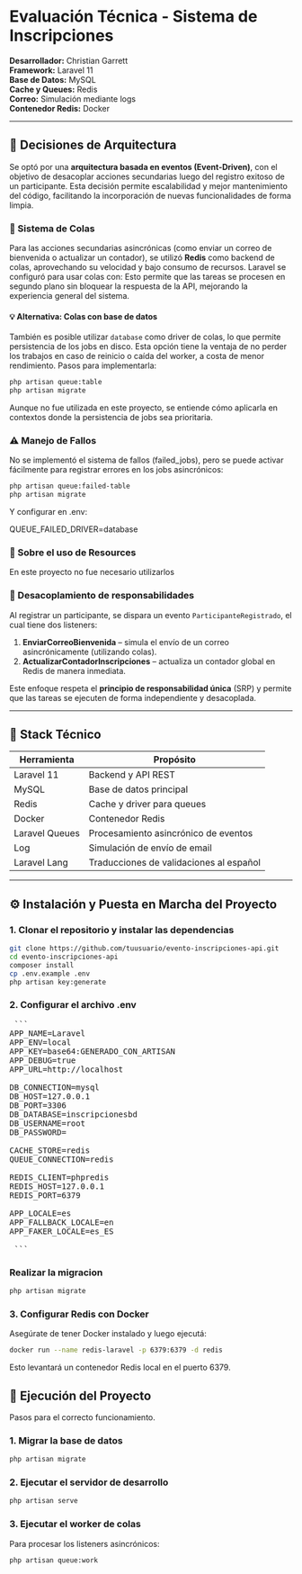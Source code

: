 # Evaluación Técnica - Sistema de Inscripciones

**Desarrollador:** Christian Garrett  
**Framework:** Laravel 11  
**Base de Datos:** MySQL  
**Cache y Queues:** Redis  
**Correo:** Simulación mediante logs  
**Contenedor Redis:** Docker  

---

## 🧠 Decisiones de Arquitectura

Se optó por una **arquitectura basada en eventos (Event-Driven)**, con el objetivo de desacoplar acciones secundarias luego del registro exitoso de un participante. Esta decisión permite escalabilidad y mejor mantenimiento del código, facilitando la incorporación de nuevas funcionalidades de forma limpia.

### 🔁 Sistema de Colas

Para las acciones secundarias asincrónicas (como enviar un correo de bienvenida o actualizar un contador), se utilizó **Redis** como backend de colas, aprovechando su velocidad y bajo consumo de recursos. Laravel se configuró para usar colas con:
Esto permite que las tareas se procesen en segundo plano sin bloquear la respuesta de la API, mejorando la experiencia general del sistema.

#### 💡 Alternativa: Colas con base de datos

También es posible utilizar `database` como driver de colas, lo que permite persistencia de los jobs en disco. Esta opción tiene la ventaja de no perder los trabajos en caso de reinicio o caída del worker, a costa de menor rendimiento.
Pasos para implementarla:

```bash
php artisan queue:table
php artisan migrate
```
Aunque no fue utilizada en este proyecto, se entiende cómo aplicarla en contextos donde la persistencia de jobs sea prioritaria.

### ⚠️ Manejo de Fallos

No se implementó el sistema de fallos (failed_jobs), pero se puede activar fácilmente para registrar errores en los jobs asincrónicos:

```bash
php artisan queue:failed-table
php artisan migrate
```

Y configurar en .env:

QUEUE_FAILED_DRIVER=database

### 🧱 Sobre el uso de Resources

En este proyecto no fue necesario utilizarlos

### 🔹 Desacoplamiento de responsabilidades

Al registrar un participante, se dispara un evento `ParticipanteRegistrado`, el cual tiene dos listeners:

1. **EnviarCorreoBienvenida** – simula el envío de un correo asincrónicamente (utilizando colas).
2. **ActualizarContadorInscripciones** – actualiza un contador global en Redis de manera inmediata.

Este enfoque respeta el **principio de responsabilidad única** (SRP) y permite que las tareas se ejecuten de forma independiente y desacoplada.

---

## 🚀 Stack Técnico

| Herramienta    | Propósito                                 |
|----------------|--------------------------------------------|
| Laravel 11     | Backend y API REST                         |
| MySQL          | Base de datos principal                    |
| Redis          | Cache y driver para queues                 |
| Docker         | Contenedor Redis                           |
| Laravel Queues | Procesamiento asincrónico de eventos       |
| Log            | Simulación de envío de email               |
| Laravel Lang   | Traducciones de validaciones al español    |

---

## ⚙️ Instalación y Puesta en Marcha del Proyecto

### 1. Clonar el repositorio y instalar las dependencias

```bash
git clone https://github.com/tuusuario/evento-inscripciones-api.git
cd evento-inscripciones-api
composer install
cp .env.example .env
php artisan key:generate
```


### 2. Configurar el archivo .env
<pre> ```
APP_NAME=Laravel
APP_ENV=local
APP_KEY=base64:GENERADO_CON_ARTISAN
APP_DEBUG=true
APP_URL=http://localhost

DB_CONNECTION=mysql
DB_HOST=127.0.0.1
DB_PORT=3306
DB_DATABASE=inscripcionesbd
DB_USERNAME=root
DB_PASSWORD=

CACHE_STORE=redis
QUEUE_CONNECTION=redis

REDIS_CLIENT=phpredis
REDIS_HOST=127.0.0.1
REDIS_PORT=6379

APP_LOCALE=es
APP_FALLBACK_LOCALE=en
APP_FAKER_LOCALE=es_ES

 ``` </pre>

### Realizar la migracion
```bash
php artisan migrate
```
### 3. Configurar Redis con Docker

Asegúrate de tener Docker instalado y luego ejecutá:

```bash
docker run --name redis-laravel -p 6379:6379 -d redis
```
Esto levantará un contenedor Redis local en el puerto 6379.

## 🧪 Ejecución del Proyecto

Pasos para el correcto funcionamiento.

### 1. Migrar la base de datos

```bash
php artisan migrate
```

### 2. Ejecutar el servidor de desarrollo

```bash
php artisan serve
```

### 3. Ejecutar el worker de colas

Para procesar los listeners asincrónicos:

```bash
php artisan queue:work
```
